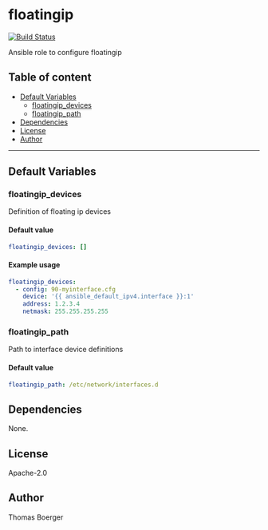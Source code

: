 # floatingip

[![Build Status](https://cloud.drone.io/api/badges/rolehippie/floatingip/status.svg)](https://cloud.drone.io/rolehippie/floatingip)

Ansible role to configure floatingip

## Table of content

* [Default Variables](#default-variables)
  * [floatingip_devices](#floatingip_devices)
  * [floatingip_path](#floatingip_path)
* [Dependencies](#dependencies)
* [License](#license)
* [Author](#author)

---

## Default Variables

### floatingip_devices

Definition of floating ip devices

#### Default value

```YAML
floatingip_devices: []
```

#### Example usage

```YAML
floatingip_devices:
  - config: 90-myinterface.cfg
    device: '{{ ansible_default_ipv4.interface }}:1'
    address: 1.2.3.4
    netmask: 255.255.255.255
```

### floatingip_path

Path to interface device definitions

#### Default value

```YAML
floatingip_path: /etc/network/interfaces.d
```

## Dependencies

None.

## License

Apache-2.0

## Author

Thomas Boerger
